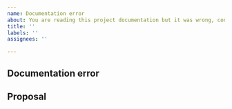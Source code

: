 ```yaml
---
name: Documentation error
about: You are reading this project documentation but it was wrong, confusing, something looks wrong or could be better.
title: ''
labels: ''
assignees: ''

---
```


<!-- Thank you for helping!

     If you are looking for support, please check out our documentation or consider asking a question on our Discussions:
      * https://github.com/lucasfoltran/_CHANGEME_/discussions
      * https://github.com/lucasfoltran/_CHANGEME_/blob/main/docs/GET_STARTED.md
      * https://github.com/lucasfoltran/_CHANGEME_/blob/main/docs/SUPPORT.md

-->

## Documentation error

<!--
   Please link the exact documentation part (or parts) with errors
-->

## Proposal

<!--
     Briefly but precisely describe what you would like it to be, or how it should be.

     Consider sending a PR with your adjustments.
-->